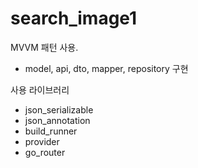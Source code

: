 # search_image1

MVVM 패턴 사용.
- model, api, dto, mapper, repository 구현

사용 라이브러리
- json_serializable
- json_annotation
- build_runner
- provider
- go_router